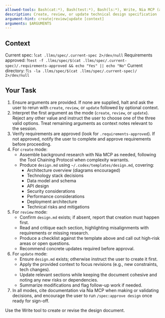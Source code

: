 ```yaml
---
allowed-tools: Bash(cat:*), Bash(test:*), Bash(ls:*), Write, Nia MCP (all tools approved)
description: Create, review, or update technical design specification
argument-hint: create|review|update [context]
arguments: $ARGUMENTS
---
```


## Context

Current spec: !`cat .llms/spec/.current-spec 2>/dev/null`
Requirements approved: !`test -f .llms/spec/$(cat .llms/spec/.current-spec)/.requirements-approved && echo "Yes" || echo "No"`
Current directory: !`ls -la .llms/spec/$(cat .llms/spec/.current-spec)/ 2>/dev/null`

## Your Task

1. Ensure arguments are provided. If none are supplied, halt and ask the user to rerun with `create`, `review`, or `update` followed by optional context.
2. Interpret the first argument as the mode (`create`, `review`, or `update`). Reject any other value and instruct the user to choose one of the three valid options. Treat remaining arguments as context notes relevant to the session.
3. Verify requirements are approved (look for `.requirements-approved`). If not approved, notify the user to complete and approve requirements before proceeding.
4. For `create` mode:
   - Assemble background research with Nia MCP as needed, following the Tool Chaining Protocol when complexity warrants.
   - Produce `design.md` using `~/.codex/templates/design.md`, covering:
     - Architecture overview (diagrams encouraged)
     - Technology stack decisions
     - Data model and schema
     - API design
     - Security considerations
     - Performance considerations
     - Deployment architecture
     - Technical risks and mitigations
5. For `review` mode:
   - Confirm `design.md` exists; if absent, report that creation must happen first.
   - Read and critique each section, highlighting misalignments with requirements or missing research.
   - Produce a checklist against the template above and call out high-risk areas or open questions.
   - Recommend concrete updates required before approval.
6. For `update` mode:
   - Ensure `design.md` exists; otherwise instruct the user to create it first.
   - Apply the provided context to focus revisions (e.g., new constraints, tech changes).
   - Update relevant sections while keeping the document cohesive and noting any new risks or dependencies.
   - Summarize modifications and flag follow-up work if needed.
7. In all modes, cite documentation via Nia MCP when making or validating decisions, and encourage the user to run `/spec:approve design` once ready for sign-off.

Use the Write tool to create or revise the design document.
